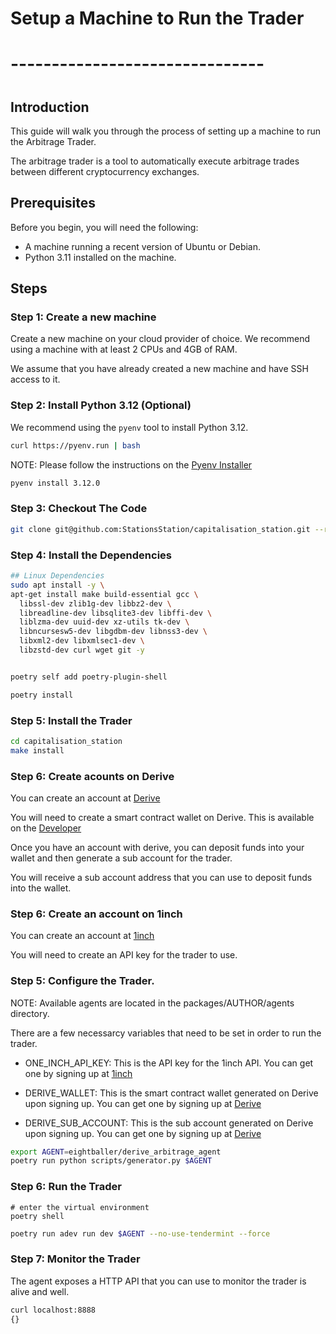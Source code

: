 # Setup a Machine to Run the Trader
# -------------------------------
#

## Introduction

This guide will walk you through the process of setting up a machine to run the Arbitrage Trader.

The arbitrage trader is a tool to automatically execute arbitrage trades between different cryptocurrency exchanges.

## Prerequisites

Before you begin, you will need the following:

- A machine running a recent version of Ubuntu or Debian.
- Python 3.11 installed on the machine.

## Steps 

### Step 1: Create a new machine

Create a new machine on your cloud provider of choice. We recommend using a machine with at least 2 CPUs and 4GB of RAM.

We assume that you have already created a new machine and have SSH access to it.

### Step 2: Install Python 3.12 (Optional)

We recommend using the `pyenv` tool to install Python 3.12.

```bash
curl https://pyenv.run | bash
```

NOTE: Please follow the instructions on the [Pyenv Installer](https://github.com/pyenv/pyenv#b-set-up-your-shell-environment-for-pyenv)

```bash
pyenv install 3.12.0
```

### Step 3: Checkout The Code

```bash
git clone git@github.com:StationsStation/capitalisation_station.git --recurse-submodules
```

### Step 4: Install the Dependencies

```bash
## Linux Dependencies
sudo apt install -y \
apt-get install make build-essential gcc \
  libssl-dev zlib1g-dev libbz2-dev \
  libreadline-dev libsqlite3-dev libffi-dev \
  liblzma-dev uuid-dev xz-utils tk-dev \
  libncursesw5-dev libgdbm-dev libnss3-dev \
  libxml2-dev libxmlsec1-dev \
  libzstd-dev curl wget git -y


poetry self add poetry-plugin-shell

poetry install
```

### Step 5: Install the Trader

```bash
cd capitalisation_station
make install
```


### Step 6: Create acounts on Derive
You can create an account at [Derive](https://www.derive.xyz/invite/A0HQW)

You will need to create a smart contract wallet on Derive.
This is available on the [Developer](https://www.derive.xyz/developers)


Once you have an account with derive, you can deposit funds into your wallet and then generate a sub account for the trader.

You will receive a sub account address that you can use to deposit funds into the wallet.

### Step 6: Create an account on 1inch
You can create an account at [1inch](https://portal.1inch.dev/login)

You will need to create an API key for the trader to use.


### Step 5: Configure the Trader.

NOTE: Available agents are located in the packages/AUTHOR/agents directory.

There are a few necessarcy variables that need to be set in order to run the trader.

- ONE_INCH_API_KEY: This is the API key for the 1inch API. You can get one by signing up at [1inch](https://portal.1inch.dev/login)

- DERIVE_WALLET: This is the smart contract wallet generated on Derive upon signing up. You can get one by signing up at [Derive](https://www.derive.xyz/invite/A0HQW)

- DERIVE_SUB_ACCOUNT: This is the sub account generated on Derive upon signing up. You can get one by signing up at [Derive](https://www.derive.xyz/invite/A0HQW)



```bash
export AGENT=eightballer/derive_arbitrage_agent
poetry run python scripts/generator.py $AGENT
```

### Step 6: Run the Trader

```
# enter the virtual environment
poetry shell
```

```bash
poetry run adev run dev $AGENT --no-use-tendermint --force 
```

### Step 7: Monitor the Trader

The agent exposes a HTTP API that you can use to monitor the trader is alive and well.

```bash
curl localhost:8888
{}
```


